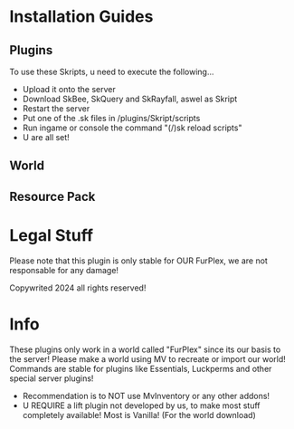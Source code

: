 Installation Guides
============================

Plugins
-------------
To use these Skripts, u need to execute the following...
- Upload it onto the server
- Download SkBee, SkQuery and SkRayfall, aswel as Skript
- Restart the server
- Put one of the .sk files in /plugins/Skript/scripts
- Run ingame or console the command "(/)sk reload scripts"
- U are all set!

World
-------------

Resource Pack
-------------

Legal Stuff
============================
Please note that this plugin is only stable for OUR FurPlex, we are not responsable for any damage!

Copywrited 2024 all rights reserved!

Info
============================
These plugins only work in a world called "FurPlex" since its our basis to the server!
Please make a world using MV to recreate or import our world!
Commands are stable for plugins like Essentials, Luckperms and other special server plugins!
- Recommendation is to NOT use MvInventory or any other addons!
- U REQUIRE a lift plugin not developed by us, to make most stuff completely available! Most is Vanilla! (For the world download)



